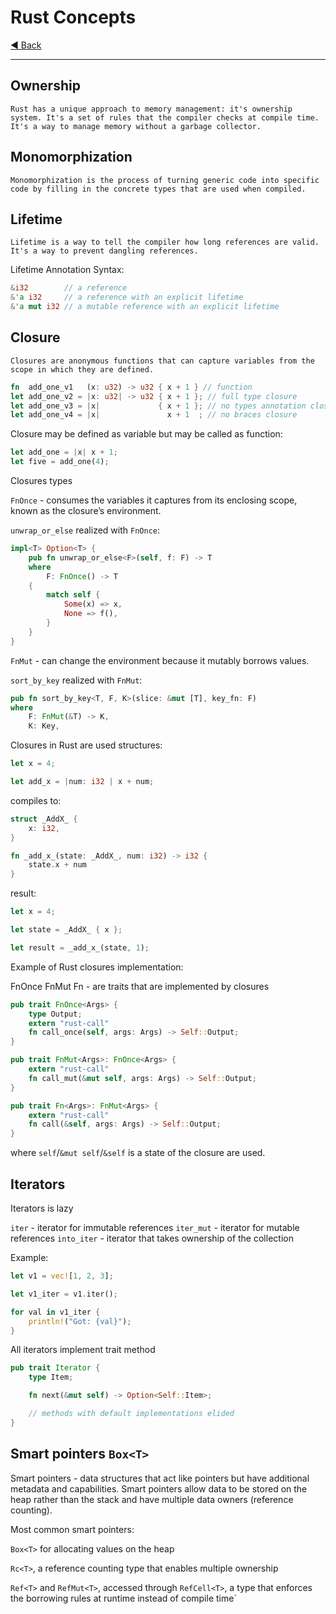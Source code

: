 # Rust Concepts

[◀ Back](./index.md)

---

## Ownership
`Rust has a unique approach to memory management: it's ownership system. It's a set of rules that the compiler checks at compile time. It's a way to manage memory without a garbage collector.`

## Monomorphization
`Monomorphization is the process of turning generic code into specific code by filling in the concrete types that are used when compiled.`


## Lifetime 
`Lifetime is a way to tell the compiler how long references are valid. It's a way to prevent dangling references.`

Lifetime Annotation Syntax:
```rust
&i32        // a reference
&'a i32     // a reference with an explicit lifetime
&'a mut i32 // a mutable reference with an explicit lifetime
```


## Closure

`Closures are anonymous functions that can capture variables from the scope in which they are defined.`

```rust
fn  add_one_v1   (x: u32) -> u32 { x + 1 } // function
let add_one_v2 = |x: u32| -> u32 { x + 1 }; // full type closure
let add_one_v3 = |x|             { x + 1 }; // no types annotation closure
let add_one_v4 = |x|               x + 1  ; // no braces closure
```

Closure may be defined as variable but may be called as function:
```rust
let add_one = |x| x + 1;
let five = add_one(4);
```

Closures types

`FnOnce` - consumes the variables it captures from its enclosing scope, known as the closure’s environment.

`unwrap_or_else` realized with `FnOnce`:
```rust
impl<T> Option<T> {
    pub fn unwrap_or_else<F>(self, f: F) -> T
    where
        F: FnOnce() -> T
    {
        match self {
            Some(x) => x,
            None => f(),
        }
    }
}
```

`FnMut` - can change the environment because it mutably borrows values.

`sort_by_key` realized with `FnMut`:

```rust
pub fn sort_by_key<T, F, K>(slice: &mut [T], key_fn: F)
where
    F: FnMut(&T) -> K,
    K: Key,
```

Closures in Rust are used structures:

```rust
let x = 4;

let add_x = |num: i32 | x + num;
```

compiles to:

```rust
struct _AddX_ {
    x: i32,
}

fn _add_x_(state: _AddX_, num: i32) -> i32 {
    state.x + num
}
```

result: 

```rust
let x = 4;

let state = _AddX_ { x };

let result = _add_x_(state, 1);
```

Example of Rust closures implementation: 

FnOnce FnMut Fn - are traits that are implemented by closures

```rust
pub trait FnOnce<Args> {
    type Output;
    extern "rust-call" 
    fn call_once(self, args: Args) -> Self::Output;
}

pub trait FnMut<Args>: FnOnce<Args> {
    extern "rust-call" 
    fn call_mut(&mut self, args: Args) -> Self::Output;
}

pub trait Fn<Args>: FnMut<Args> {
    extern "rust-call" 
    fn call(&self, args: Args) -> Self::Output;
}
```

where `self`/`&mut self`/`&self` is a state of the closure are used.


## Iterators

Iterators is lazy

`iter` - iterator for immutable references
`iter_mut` - iterator for mutable references 
`into_iter` - iterator that takes ownership of the collection

Example: 

```rust
let v1 = vec![1, 2, 3];

let v1_iter = v1.iter();

for val in v1_iter {
    println!("Got: {val}");
}
```

All iterators implement trait method

```rust
pub trait Iterator {
    type Item;

    fn next(&mut self) -> Option<Self::Item>;

    // methods with default implementations elided
}
```

## Smart pointers `Box<T>`

Smart pointers - data structures that act like pointers but have additional metadata and capabilities.
Smart pointers allow data to be stored on the heap rather than the stack and have multiple data owners (reference counting).

Most common smart pointers:

`Box<T>` for allocating values on the heap

`Rc<T>`, a reference counting type that enables multiple ownership

`Ref<T>` and `RefMut<T>`, accessed through `RefCell<T>`, a type that enforces the borrowing rules at runtime instead of compile time`

